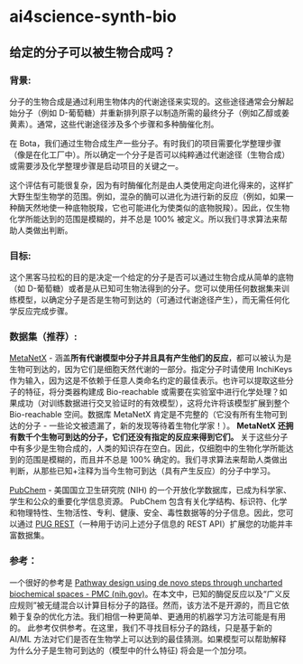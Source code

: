 # ai4science-synth-bio

## 给定的分子可以被生物合成吗？

### 背景:

分子的生物合成是通过利用生物体内的代谢途径来实现的。这些途径通常会分解起始分子（例如 D-葡萄糖）并重新排列原子以制造所需的最终分子（例如乙醇或姜黄素）。通常，这些代谢途径涉及多个步骤和多种酶催化剂。

在 Bota，我们通过生物合成生产一些分子。有时我们的项目需要化学整理步骤（像是在化工厂中）。所以确定一个分子是否可以纯粹通过代谢途径（生物合成）或需要涉及化学整理步骤是启动项目的关键之一。

这个评估有可能很复杂，因为有时酶催化剂是由人类使用定向进化得来的，这样扩大野生型生物学的范围。例如，混杂的酶可以进化为进行新的反应（例如，如果一种酶天然地使一种底物脱羧，它也可能进化为使类似的底物脱羧）。因此，仅生物化学所能达到的范围是模糊的，并不总是 100% 被定义。所以我们寻求算法来帮助人类做出判断。

### 目标:

这个黑客马拉松的目的是决定一个给定的分子是否可以通过生物合成从简单的底物（如 D-葡萄糖）或者是从已知可生物法得到的分子。您可以使用任何数据集来训练模型，以确定分子是否是生物可到达的（可通过代谢途径产生），而无需任何化学反应完成步骤。

### 数据集（推荐）:

[MetaNetX](https://www.metanetx.org/mnxdoc/mnxref.html#MNX_ID) - 涵盖**所有代谢模型中分子并且具有产生他们的反应**，都可以被认为是生物可到达的，因为它们是细胞天然代谢的一部分。指定分子时请使用 InchiKeys 作为输入，因为这是不依赖于任意人类命名约定的最佳表示。也许可以提取这些分子的特征，将分类器构建成 Bio-reachable 或需要在实验室中进行化学处理？如果成功（对训练数据进行交叉验证时的有效模型），这将允许将该模型扩展到整个 Bio-reachable 空间。数据库 MetaNetX 肯定是不完整的（它没有所有生物可到达的分子 - 一些论文被遗漏了，新的发现等待着生物化学家！）。 **MetaNetX 还拥有数千个生物可到达的分子，它们还没有指定的反应来得到它们。** 关于这些分子中有多少是生物合成的，人类的知识存在空白。因此，仅细胞中的生物化学所能达到的范围是模糊的，而且并不总是 100% 确定的。我们寻求算法来帮助人类做出判断，从那些已知+注释为当今生物可到达（具有产生反应）的分子中学习。

[PubChem](https://pubchem.ncbi.nlm.nih.gov/) - 美国国立卫生研究院 (NIH) 的一个开放化学数据库，已成为科学家、学生和公众的重要化学信息资源。 PubChem 包含有关化学结构、标识符、化学和物理特性、生物活性、专利、健康、安全、毒性数据等的分子信息。因此，您可以通过 [PUG REST](https://pubchemdocs.ncbi.nlm.nih.gov/pug-rest)（一种用于访问上述分子信息的 REST API）扩展您的功能并丰富数据集。

### 参考：

一个很好的参考是 [Pathway design using de novo steps through uncharted biochemical spaces - PMC (nih.gov)](https://www.ncbi.nlm.nih.gov/pmc/articles/PMC5766603/)。在本文中，已知的酶促反应以及“广义反应规则”被无缝混合以计算目标分子的路径。然而，该方法不是开源的，而且它依赖于复杂的优化方法。我们相信一种更简单、更通用的机器学习方法可能是有用的。 此参考仅供参考。在这里，我们不寻找目标分子的路线，只是基于新的 AI/ML 方法对它们是否在生物学上可以达到的最佳猜测。如果模型可以帮助解释为什么分子是生物可到达的（模型中的什么特征) 将会是一个加分项。
